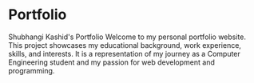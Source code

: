 # Portfolio
Shubhangi Kashid's Portfolio Welcome to my personal portfolio website. This project showcases my educational background, work experience, skills, and interests. It is a representation of my journey as a Computer Engineering student and my passion for web development and programming.
